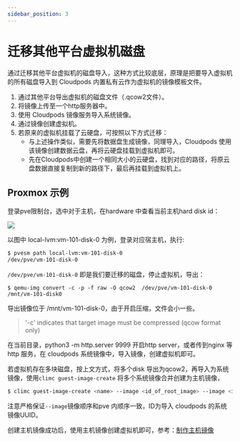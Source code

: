 ```yaml
---
sidebar_position: 3
---
```


# 迁移其他平台虚拟机磁盘

通过迁移其他平台虚拟机的磁盘导入，这种方式比较底层，原理是把要导入虚拟机的所有磁盘导入到 Cloudpods 内置私有云作为虚拟机的镜像模板文件。

1. 通过其他平台导出虚拟机的磁盘文件（.qcow2文件）。
2. 将镜像上传至一个http服务器中。
3. 使用 Cloudpods 镜像服务导入系统镜像。
4. 通过镜像创建虚拟机。
5. 若原来的虚拟机挂载了云硬盘，可按照以下方式迁移：
   - 与上述操作类似，需要先将数据盘生成镜像，同理导入，Cloudpods 使用该镜像创建数据云盘，再将云硬盘挂载到虚拟机即可。
   - 先在Cloudpods中创建一个相同大小的云硬盘，找到对应的路径，将原云盘数据直接复制到新的路径下，最后再挂载到虚拟机上。 

## Proxmox 示例

登录pve限制台，选中对于主机，在hardware 中查看当前主机hard disk id：

![](https://github.com/yunionio/cloudpods/assets/1650540/eea3492e-e55d-4b95-ba95-45b9feadf41b)

以图中 local-lvm:vm-101-disk-0  为例，登录对应宿主机，执行:

```bash
$ pvesm path local-lvm:vm-101-disk-0
/dev/pve/vm-101-disk-0
```

`/dev/pve/vm-101-disk-0` 即是我们要迁移的磁盘，停止虚拟机，导出：

```
$ qemu-img convert -c -p -f raw -O qcow2  /dev/pve/vm-101-disk-0 /mnt/vm-101-disk0
```

导出镜像位于 /mnt/vm-101-disk-0，由于开启压缩，文件会小一些。

>  '-c' indicates that target image must be compressed (qcow format only)

在当前目录，python3 -m http.server 9999 开启http server，或者传到nginx 等http 服务，在 cloudpods 系统镜像中，导入镜像，创建虚拟机即可。

若虚拟机存在多块磁盘，按上文方式，将多个disk 导出为qcow2，再导入为系统镜像，使用`climc guest-image-create` 将多个系统镜像合并创建为主机镜像，

```bash
$ climc guest-image-create <name> --image <id_of_root_image> --image <id_of_data_image> --image ...
```

注意严格保证`--image`镜像顺序和pve 内顺序一致，ID为导入 cloudpods 的系统镜像UUID。

创建主机镜像成功后，使用主机镜像创建虚拟机即可，参考：[制作主机镜像](../../glance/guestimage/create/)
